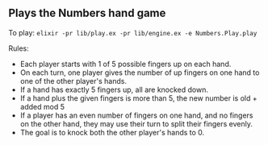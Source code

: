 ## Plays the Numbers hand game

To play:
`elixir -pr lib/play.ex -pr lib/engine.ex -e Numbers.Play.play`

Rules:
- Each player starts with 1 of 5 possible fingers up on each hand.
- On each turn, one player gives the number of up fingers on one hand to one of the other player's hands.
- If a hand has exactly 5 fingers up, all are knocked down.
- If a hand plus the given fingers is more than 5, the new number is old + added mod 5
- If a player has an even number of fingers on one hand, and no fingers on the other hand,
they may use their turn to split their fingers evenly.
- The goal is to knock both the other player's hands to 0.
